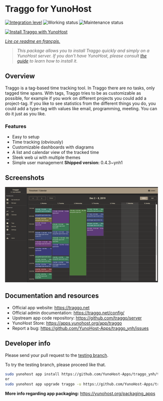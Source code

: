 <!--
N.B.: This README was automatically generated by https://github.com/YunoHost/apps/tree/master/tools/readme_generator
It shall NOT be edited by hand.
-->

# Traggo for YunoHost

[![Integration level](https://dash.yunohost.org/integration/traggo.svg)](https://dash.yunohost.org/appci/app/traggo) ![Working status](https://ci-apps.yunohost.org/ci/badges/traggo.status.svg) ![Maintenance status](https://ci-apps.yunohost.org/ci/badges/traggo.maintain.svg)

[![Install Traggo with YunoHost](https://install-app.yunohost.org/install-with-yunohost.svg)](https://install-app.yunohost.org/?app=traggo)

*[Lire ce readme en français.](./README_fr.md)*

> *This package allows you to install Traggo quickly and simply on a YunoHost server.
If you don't have YunoHost, please consult [the guide](https://yunohost.org/#/install) to learn how to install it.*

## Overview

Traggo is a tag-based time tracking tool. In Traggo there are no tasks, only tagged time spans. With tags, Traggo tries to be as customizable as possible, for example if you work on different projects you could add a project-tag. If you like to see statistics from the different things you do, you could add a type-tag with values like email, programming, meeting. You can do it just as you like.

### Features

- Easy to setup
- Time tracking (obviously)
- Customizable dashboards with diagrams
- A list and calendar view of the tracked time
- Sleek web ui with multiple themes
- Simple user management
**Shipped version:** 0.4.3~ynh1

## Screenshots

![Screenshot of Traggo](./doc/screenshots/traggo_calendar.png)

## Documentation and resources

- Official app website: <https://traggo.net>
- Official admin documentation: <https://traggo.net/config/>
- Upstream app code repository: <https://github.com/traggo/server>
- YunoHost Store: <https://apps.yunohost.org/app/traggo>
- Report a bug: <https://github.com/YunoHost-Apps/traggo_ynh/issues>

## Developer info

Please send your pull request to the [testing branch](https://github.com/YunoHost-Apps/traggo_ynh/tree/testing).

To try the testing branch, please proceed like that.

```bash
sudo yunohost app install https://github.com/YunoHost-Apps/traggo_ynh/tree/testing --debug
or
sudo yunohost app upgrade traggo -u https://github.com/YunoHost-Apps/traggo_ynh/tree/testing --debug
```

**More info regarding app packaging:** <https://yunohost.org/packaging_apps>
